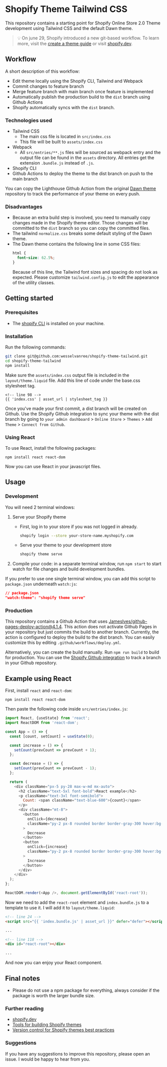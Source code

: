 # Shopify Theme Tailwind CSS

This repository contains a starting point for Shopify Online Store 2.0 Theme
development using Tailwind CSS and the default Dawn theme.

> :bulb: On june 29, Shopify introduced a new git-based workflow. To learn more,
> visit the
> [create a theme guide](https://shopify.dev/themes/getting-started/create) or
> visit [shopify.dev](https://shopify.dev).

## Workflow

A short description of this workflow:

- Edit theme locally using the Shopify CLI, Tailwind and Webpack
- Commit changes to feature branch
- Merge feature branch with main branch once feature is implemented
- Automatically publish the production build to the `dist` branch using Github
  Actions
- Shopify automatically syncs with the `dist` branch.

### Technologies used

- Tailwind CSS
  - The main css file is located in `src/index.css`
  - This file will be built to `assets/index.css`
- Webpack
  - All `src/entries/**.js` files will be sourced as webpack entry and the
    output file can be found in the `assets` directory. All entries get the
    extension `.bundle.js` instead of `.js`.
- Shopify CLI
- Github Actions to deploy the theme to the dist branch on push to the main
  branch

You can copy the Lighthouse Github Action from the original
[Dawn theme](https://github.com/Shopify/dawn) repository to track the
performance of your theme on every push.

### Disadvantages

- Because an extra build step is involved, you need to manually copy changes
  made in the Shopify theme editor. Those changes will be committed to the
  `dist` branch so you can copy the committed files.
- The tailwind `normalize.css` breaks some default styling of the Dawn theme.
- The Dawn theme contains the following line in some CSS files:
  ```css
  html {
    font-size: 62.5%;
  }
  ```
  Because of this line, the Tailwind font sizes and spacing do not look as
  expected. Please customize `tailwind.config.js` to edit the appearance of the
  utility classes.

## Getting started

### Prerequisites

- The
  [shopify CLI](https://shopify.dev/themes/getting-started/create#step-1-install-shopify-cli)
  is installed on your machine.

### Installation

Run the following commands:

```bash
git clone git@github.com:wesselvanree/shopify-theme-tailwind.git
cd shopify-theme-tailwind
npm install
```

Make sure the `assets/index.css` output file is included in the
`layout/theme.liquid` file. Add this line of code under the base.css stylesheet
tag.

```liquid
<!-- line 98 -->
{{ 'index.css' | asset_url | stylesheet_tag }}
```

Once you've made your first commit, a dist branch will be created on Github. Use
the Shopify Github integration to sync your theme with the dist branch by going
to `your admin dashboard` > `Online Store` > `Themes` > `Add Theme` >
`Connect from Github`.

### Using React

To use React, install the following packages:

```
npm install react react-dom
```

Now you can use React in your javascript files.

## Usage

### Development

You will need 2 terminal windows:

1. Serve your Shopify theme

   - First, log in to your store if you was not logged in already.
     ```bash
     shopify login --store your-store-name.myshopify.com
     ```
   - Serve your theme to your development store
     ```bash
     shopify theme serve
     ```

2. Compile your code: in a separate terminal window, run `npm start` to start
   watch for file changes and build development bundles.

If you prefer to use one single terminal window, you can add this script to
`package.json` underneath `watch:js`:

```json
// package.json
"watch:theme": "shopify theme serve"
```

### Production

This repository contains a Github Action that uses
[JamesIves/github-pages-deploy-action@4.1.4](https://github.com/JamesIves/github-pages-deploy-action).
This action does not activate Github Pages in your repository but just commits
the build to another branch. Currently, the action is configured to deploy the
build to the dist branch. You can easily customize this by editing
`.github/workflows/deploy.yml`.

Alternatively, you can create the build manually. Run `npm run build` to build
for production. You can use the
[Shopify Github integration](https://shopify.dev/themes/getting-started/create#step-6-install-the-shopify-github-integration-and-connect-your-branch-to-your-store)
to track a branch in your Github repository.

## Example using React

First, install `react` and `react-dom`:

```
npm install react react-dom
```

Then paste the following code inside `src/entries/index.js`:

```js
import React, {useState} from 'react';
import ReactDOM from 'react-dom';

const App = () => {
  const [count, setCount] = useState(0);

  const increase = () => {
    setCount(prevCount => prevCount + 1);
  };

  const decrease = () => {
    setCount(prevCount => prevCount - 1);
  };

  return (
    <div className="px-5 py-28 max-w-md mx-auto">
      <h2 className="text-5xl font-bold">React example</h2>
      <p className="text-3xl font-semibold">
        Count: <span className="text-blue-600">{count}</span>
      </p>
      <div className="mt-8">
        <button
          onClick={decrease}
          className="py-2 px-8 rounded border border-gray-300 hover:bg-gray-100 transition-colors mr-2"
        >
          Decrease
        </button>
        <button
          onClick={increase}
          className="py-2 px-8 rounded border border-gray-300 hover:bg-gray-100 transition-colors"
        >
          Increase
        </button>
      </div>
    </div>
  );
};

ReactDOM.render(<App />, document.getElementById('react-root'));
```

Now we need to add the `react-root` element and `index.bundle.js` to a template
to use it. I will add it to `layout/theme.liquid`:

```html
<!-- line 24 -->
<script src="{{ 'index.bundle.js' | asset_url }}" defer="defer"></script>

...

<!-- line 118 -->
<div id="react-root"></div>

...
```

And now you can enjoy your React component.

## Final notes

- Please do not use a npm package for everything, always consider if the package
  is worth the larger bundle size.

### Further reading

- [shopify.dev](https://shopify.dev)
- [Tools for building Shopify themes](https://shopify.dev/themes/tools)
- [Version control for Shopify themes best practices](https://shopify.dev/themes/best-practices/version-control)

### Suggestions

If you have any suggestions to improve this repository, please open an issue. I
would be happy to hear from you.
